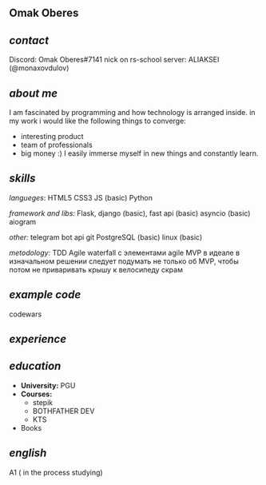 ## Omak Oberes

## *contact* 
Discord: Omak Oberes#7141
nick on rs-school server: ALIAKSEI (@monaxovdulov)


## *about me*
I am fascinated by programming and how technology is arranged inside.
in my work i would like the following things to converge:
- interesting product
- team of professionals
- big money :)
I easily immerse myself in new things and constantly learn.

## *skills*
*langueges*:
HTML5 CSS3
JS (basic)
Python

*framework and libs:*
Flask, django (basic), fast api (basic)
asyncio (basic)
aiogram

*other:*
telegram bot api
git 
PostgreSQL (basic)
linux (basic)

*metodology:*
TDD 
Agile
waterfall с элементами agile
MVP
в идеале в изначальном решении следует подумать не только об MVP, чтобы потом не приваривать крышу к велосипеду
скрам


## *example code*
codewars

## *experience*

## *education*

- **University:**  PGU
- **Courses:**
	- stepik
	- BOTHFATHER DEV
	- KTS
- Books

## *english*
A1 ( in the process studying)
